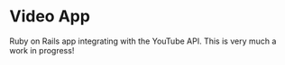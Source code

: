 # Video App

Ruby on Rails app integrating with the YouTube API.  This is very much a work in progress!
